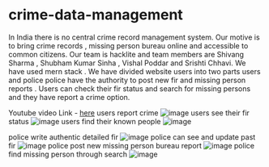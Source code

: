 # crime-data-management
In India there is no central crime record management system. Our motive is to bring crime records , missing person bureau online and accessible to common citizens.
Our team is hacklite and team members are Shivang Sharma , Shubham Kumar Sinha , Vishal Poddar and Srishti Chhavi.
We have used mern stack .
We have divided website users into two parts users and police police have the authority to post new fir and missing person reports . 
Users can check their fir status and search for missing persons and they have report a crime option.

Youtube video Link -  [here](https://www.youtube.com/watch?v=y8KeV-uevY0)
users report crime
![image](https://user-images.githubusercontent.com/95305111/232347039-ef1368e8-bdf7-4adb-b1e1-36663c55c865.png)
users see their fir status
![image](https://user-images.githubusercontent.com/95305111/232347068-0fcf76ee-f570-4463-84d6-a9541e6cacf3.png)
users find their known people
![image](https://user-images.githubusercontent.com/95305111/232347133-c704884b-9b1b-4c56-a093-0cb7200f60be.png)


police write authentic detailed fir 
![image](https://user-images.githubusercontent.com/95305111/232347192-23729f62-8aa0-462a-884e-aa607aed9d25.png)
police can see and update past fir
![image](https://user-images.githubusercontent.com/95305111/232347211-31be5558-647b-4fda-8d2f-a7004ef953bf.png)
police post new missing person bureau report
![image](https://user-images.githubusercontent.com/95305111/232347242-2818baf1-40e5-467f-8298-c508f1984c24.png)
police find missing person through search
![image](https://user-images.githubusercontent.com/95305111/232347279-ec7e56c0-ee43-4ce2-bfe2-7540ee694448.png)
